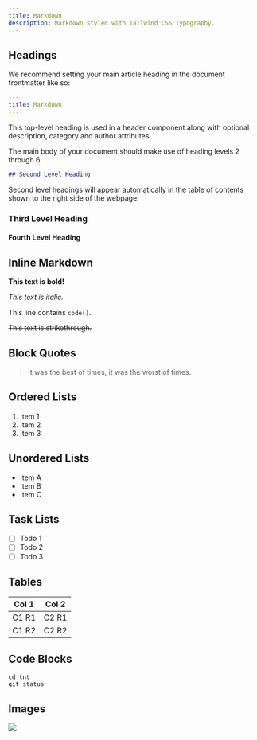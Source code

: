 ```yaml
---
title: Markdown
description: Markdown styled with Tailwind CSS Typography.
---
```


## Headings

We recommend setting your main article heading in the document frontmatter like so:

```yaml
---
title: Markdown
---
```

This top-level heading is used in a header component along with optional description, category and author attributes.

The main body of your document should make use of heading levels 2 through 6.

```md
## Second Level Heading
```

Second level headings will appear automatically in the table of contents shown to the right side of the webpage.

### Third Level Heading

#### Fourth Level Heading

## Inline Markdown

**This text is bold!**

_This text is italic._

This line contains `code()`.

~~This text is strikethrough.~~

## Block Quotes

> It was the best of times, it was the worst of times.

## Ordered Lists

1. Item 1
2. Item 2
3. Item 3

## Unordered Lists

- Item A
- Item B
- Item C

## Task Lists

- [ ] Todo 1
- [ ] Todo 2
- [ ] Todo 3

## Tables

| Col 1 | Col 2 |
| ----- | ----- |
| C1 R1 | C2 R1 |
| C1 R2 | C2 R2 |

## Code Blocks

```shell
cd tnt
git status
```

## Images

![](https://picsum.photos/id/29/2000/1000)
